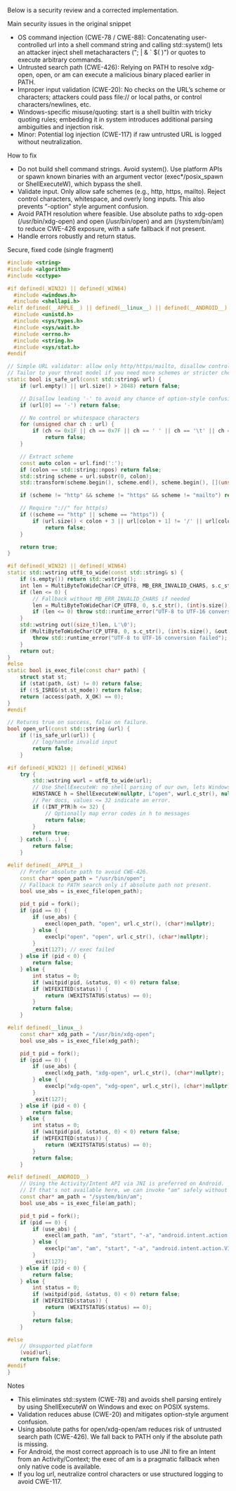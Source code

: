 Below is a security review and a corrected implementation.

Main security issues in the original snippet
- OS command injection (CWE-78 / CWE-88): Concatenating user-controlled url into a shell command string and calling std::system() lets an attacker inject shell metacharacters ("; | & ` $( )") or quotes to execute arbitrary commands.
- Untrusted search path (CWE-426): Relying on PATH to resolve xdg-open, open, or am can execute a malicious binary placed earlier in PATH.
- Improper input validation (CWE-20): No checks on the URL’s scheme or characters; attackers could pass file:// or local paths, or control characters/newlines, etc.
- Windows-specific misuse/quoting: start is a shell builtin with tricky quoting rules; embedding it in system introduces additional parsing ambiguities and injection risk.
- Minor: Potential log injection (CWE-117) if raw untrusted URL is logged without neutralization.

How to fix
- Do not build shell command strings. Avoid system(). Use platform APIs or spawn known binaries with an argument vector (exec*/posix_spawn or ShellExecuteW), which bypass the shell.
- Validate input. Only allow safe schemes (e.g., http, https, mailto). Reject control characters, whitespace, and overly long inputs. This also prevents “-option” style argument confusion.
- Avoid PATH resolution where feasible. Use absolute paths to xdg-open (/usr/bin/xdg-open) and open (/usr/bin/open) and am (/system/bin/am) to reduce CWE-426 exposure, with a safe fallback if not present.
- Handle errors robustly and return status.

Secure, fixed code (single fragment)
```cpp
#include <string>
#include <algorithm>
#include <cctype>

#if defined(_WIN32) || defined(_WIN64)
  #include <windows.h>
  #include <shellapi.h>
#elif defined(__APPLE__) || defined(__linux__) || defined(__ANDROID__) || defined(__unix__)
  #include <unistd.h>
  #include <sys/types.h>
  #include <sys/wait.h>
  #include <errno.h>
  #include <string.h>
  #include <sys/stat.h>
#endif

// Simple URL validator: allow only http/https/mailto, disallow control chars/whitespace.
// Tailor to your threat model if you need more schemes or stricter checks.
static bool is_safe_url(const std::string& url) {
    if (url.empty() || url.size() > 2048) return false;

    // Disallow leading '-' to avoid any chance of option-style confusion.
    if (url[0] == '-') return false;

    // No control or whitespace characters
    for (unsigned char ch : url) {
        if (ch <= 0x1F || ch == 0x7F || ch == ' ' || ch == '\t' || ch == '\r' || ch == '\n')
            return false;
    }

    // Extract scheme
    const auto colon = url.find(':');
    if (colon == std::string::npos) return false;
    std::string scheme = url.substr(0, colon);
    std::transform(scheme.begin(), scheme.end(), scheme.begin(), [](unsigned char c){ return (char)std::tolower(c); });

    if (scheme != "http" && scheme != "https" && scheme != "mailto") return false;

    // Require "://" for http(s)
    if ((scheme == "http" || scheme == "https")) {
        if (url.size() < colon + 3 || url[colon + 1] != '/' || url[colon + 2] != '/')
            return false;
    }

    return true;
}

#if defined(_WIN32) || defined(_WIN64)
static std::wstring utf8_to_wide(const std::string& s) {
    if (s.empty()) return std::wstring();
    int len = MultiByteToWideChar(CP_UTF8, MB_ERR_INVALID_CHARS, s.c_str(), (int)s.size(), nullptr, 0);
    if (len <= 0) {
        // Fallback without MB_ERR_INVALID_CHARS if needed
        len = MultiByteToWideChar(CP_UTF8, 0, s.c_str(), (int)s.size(), nullptr, 0);
        if (len <= 0) throw std::runtime_error("UTF-8 to UTF-16 conversion failed");
    }
    std::wstring out((size_t)len, L'\0');
    if (MultiByteToWideChar(CP_UTF8, 0, s.c_str(), (int)s.size(), &out[0], len) != len) {
        throw std::runtime_error("UTF-8 to UTF-16 conversion failed");
    }
    return out;
}
#else
static bool is_exec_file(const char* path) {
    struct stat st;
    if (stat(path, &st) != 0) return false;
    if (!S_ISREG(st.st_mode)) return false;
    return (access(path, X_OK) == 0);
}
#endif

// Returns true on success, false on failure.
bool open_url(const std::string &url) {
    if (!is_safe_url(url)) {
        // log/handle invalid input
        return false;
    }

#if defined(_WIN32) || defined(_WIN64)
    try {
        std::wstring wurl = utf8_to_wide(url);
        // Use ShellExecuteW: no shell parsing of our own, lets Windows resolve the URL via registered handlers.
        HINSTANCE h = ShellExecuteW(nullptr, L"open", wurl.c_str(), nullptr, nullptr, SW_SHOWNORMAL);
        // Per docs, values <= 32 indicate an error.
        if ((INT_PTR)h <= 32) {
            // Optionally map error codes in h to messages
            return false;
        }
        return true;
    } catch (...) {
        return false;
    }

#elif defined(__APPLE__)
    // Prefer absolute path to avoid CWE-426.
    const char* open_path = "/usr/bin/open";
    // Fallback to PATH search only if absolute path not present.
    bool use_abs = is_exec_file(open_path);

    pid_t pid = fork();
    if (pid == 0) {
        if (use_abs) {
            execl(open_path, "open", url.c_str(), (char*)nullptr);
        } else {
            execlp("open", "open", url.c_str(), (char*)nullptr);
        }
        _exit(127); // exec failed
    } else if (pid < 0) {
        return false;
    } else {
        int status = 0;
        if (waitpid(pid, &status, 0) < 0) return false;
        if (WIFEXITED(status)) {
            return (WEXITSTATUS(status) == 0);
        }
        return false;
    }

#elif defined(__linux__)
    const char* xdg_path = "/usr/bin/xdg-open";
    bool use_abs = is_exec_file(xdg_path);

    pid_t pid = fork();
    if (pid == 0) {
        if (use_abs) {
            execl(xdg_path, "xdg-open", url.c_str(), (char*)nullptr);
        } else {
            execlp("xdg-open", "xdg-open", url.c_str(), (char*)nullptr);
        }
        _exit(127);
    } else if (pid < 0) {
        return false;
    } else {
        int status = 0;
        if (waitpid(pid, &status, 0) < 0) return false;
        if (WIFEXITED(status)) {
            return (WEXITSTATUS(status) == 0);
        }
        return false;
    }

#elif defined(__ANDROID__)
    // Using the Activity/Intent API via JNI is preferred on Android.
    // If that's not available here, we can invoke "am" safely without a shell:
    const char* am_path = "/system/bin/am";
    bool use_abs = is_exec_file(am_path);

    pid_t pid = fork();
    if (pid == 0) {
        if (use_abs) {
            execl(am_path, "am", "start", "-a", "android.intent.action.VIEW", "-d", url.c_str(), (char*)nullptr);
        } else {
            execlp("am", "am", "start", "-a", "android.intent.action.VIEW", "-d", url.c_str(), (char*)nullptr);
        }
        _exit(127);
    } else if (pid < 0) {
        return false;
    } else {
        int status = 0;
        if (waitpid(pid, &status, 0) < 0) return false;
        if (WIFEXITED(status)) {
            return (WEXITSTATUS(status) == 0);
        }
        return false;
    }

#else
    // Unsupported platform
    (void)url;
    return false;
#endif
}
```

Notes
- This eliminates std::system (CWE-78) and avoids shell parsing entirely by using ShellExecuteW on Windows and exec on POSIX systems.
- Validation reduces abuse (CWE-20) and mitigates option-style argument confusion.
- Using absolute paths for open/xdg-open/am reduces risk of untrusted search path (CWE-426). We fall back to PATH only if the absolute path is missing.
- For Android, the most correct approach is to use JNI to fire an Intent from an Activity/Context; the exec of am is a pragmatic fallback when only native code is available.
- If you log url, neutralize control characters or use structured logging to avoid CWE-117.